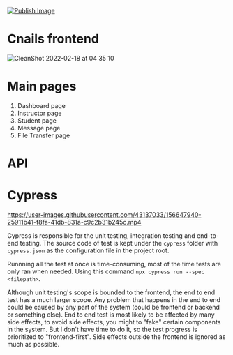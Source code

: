 [![Publish Image](https://github.com/FYP-2021-2022-cloud-ide/App/actions/workflows/ci.yaml/badge.svg)](https://github.com/FYP-2021-2022-cloud-ide/App/actions/workflows/ci.yaml)

# Cnails frontend

![CleanShot 2022-02-18 at 04 35 10](https://user-images.githubusercontent.com/43137033/154566293-211ef2ab-e765-4182-9d1c-482ae9cc94a1.png)

# Main pages

1. Dashboard page
2. Instructor page
3. Student page
4. Message page
5. File Transfer page

# API

# Cypress



https://user-images.githubusercontent.com/43137033/156647940-25911b41-f8fa-41db-831a-c9c2b31b245c.mp4



Cypress is responsible for the unit testing, integration testing and end-to-end testing. The source code of test is kept under the `cypress` folder with `cypress.json` as the configuration file in the project root.

Runnning all the test at once is time-consuming, most of the time tests are only ran when needed. Using this command `npx cypress run --spec <filepath>`.

Although unit testing's scope is bounded to the frontend, the end to end test has a much larger scope. Any problem that happens in the end to end could be caused by any part of the system (could be frontend or backend or something else). End to end test is most likely to be affected by many side effects, to avoid side effects, you might to "fake" certain components in the system. But I don't have time to do it, so the test progress is prioritized to "frontend-first". Side effects outside the frontend is ignored as much as possible.
